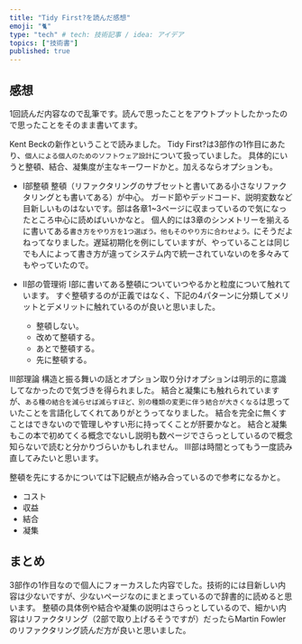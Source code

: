 ```yaml
---
title: "Tidy First?を読んだ感想"
emoji: "🐈"
type: "tech" # tech: 技術記事 / idea: アイデア
topics: ["技術書"]
published: true
---
```


## 感想

1回読んだ内容なので乱筆です。読んで思ったことをアウトプットしたかったので思ったことをそのまま書いてます。

Kent Beckの新作ということで読みました。
Tidy First?は3部作の1作目にあたり、`個人による個人のためのソフトウェア設計`について扱っていました。
具体的にいうと整頓、結合、凝集度が主なキーワードかと。加えるならオプションも。

- I部整頓
整頓（リファクタリングのサブセットと書いてある小さなリファクタリングとも書いてある）が中心。
ガード節やデッドコード、説明変数など目新しいものはないです。部は各章1~3ページに収まっているので気になったところ中心に読めばいいかなと。
個人的には3章のシンメトリーを揃えるに書いてある`書き方をやり方を1つ選ぼう。他もそのやり方に合わせよう。`にそうだよねってなりました。遅延初期化を例にしていますが、やっていることは同じでも人によって書き方が違ってシステム内で統一されていないのを多々みてもやっていたので。  

- II部の管理術
I部に書いてある整頓についていつやるかと粒度について触れています。
すぐ整頓するのが正義ではなく、下記の4パターンに分類してメリットとデメリットに触れているのが良いと思いました。

    - 整頓しない。
    - 改めて整頓する。
    - あとで整頓する。
    - 先に整頓する。

 III部理論
 構造と振る舞いの話とオプション取り分けオプションは明示的に意識してなかったので気づきを得られました。
 結合と凝集にも触れられていますが、`ある種の結合を減らせば減らすほど、別の種類の変更に伴う結合が大きくなる`は思っていたことを言語化してくれてありがとうってなりました。
 結合を完全に無くすことはできないので管理しやすい形に持ってくことが肝要かなと。
 結合と凝集もこの本で初めてくる概念でないし説明も数ページでさらっとしているので概念知らないで読むと分かりづらいかもしれません。
 III部は時間とってもう一度読み直してみたいと思います。

 整頓を先にするかについては下記観点が絡み合っているので参考になるかと。

 - コスト
 - 収益
 - 結合
 - 凝集

## まとめ

3部作の1作目なので個人にフォーカスした内容でした。技術的には目新しい内容は少ないですが、少ないページなのにまとまっているので辞書的に読めると思います。
整頓の具体例や結合や凝集の説明はさらっとしているので、細かい内容はリファクタリング（2部で取り上げるそうですが）だったらMartin Fowlerのリファクタリング読んだ方が良いと思いました。